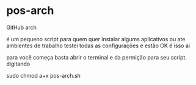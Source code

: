 # pos-arch
GitHub arch

é um pequeno script para quem quer instalar algums aplicativos  ou ate  ambientes de trabalho
testei todas as configurações e estão OK 
é isso ai  


para você começa basta   abrir o terminal e da  permição 
para seu script. digitando 

sudo chmod a+x pos-arch.sh    


